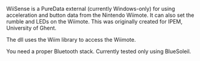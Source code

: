 WiiSense is a PureData external (currently Windows-only) for using acceleration and button data from the Nintendo Wiimote. It can also set the rumble and LEDs on the Wiimote. This was originally created for IPEM, University of Ghent.

The dll uses the Wiim library to access the Wiimote.

You need a proper Bluetooth stack. Currently tested only using BlueSoleil.